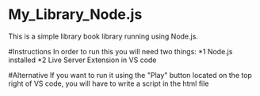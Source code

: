 # My_Library_Node.js
This is a simple library book library running using Node.js.

#Instructions
In order to run this you will need two things:
*1 Node.js installed
*2 Live Server Extension in VS code

#Alternative
If you want to run it using the "Play" button located on the top right of VS code, you will have to write a script in the html file
<code><script src="C:\vs projects\booklistapp\bookapp.js"></script><code>
